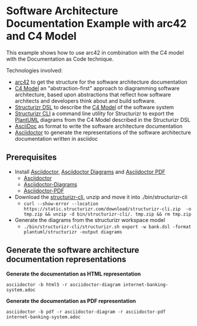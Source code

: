 # Software Architecture Documentation Example with arc42 and C4 Model
This example shows how to use arc42 in combination with the C4 model with the Documentation as Code technique.

Technologies involved:

* [arc42](https://arc42.org/) to get the structure for the software architecture documentation
* [C4 Model](https://c4model.com/) an "abstraction-first" approach to diagramming software architecture, based upon abstractions that reflect how software architects and developers think about and build software.
* [Structurizr DSL](https://structurizr.com/dsl) to describe the [C4 Model](https://c4model.com/) of the software system
* [Structurizr CLI](https://github.com/structurizr/cli) a command line utility for Structurizr to export the [PlantUML](https://plantuml.com/) diagrams from the C4 Model described in the Structurizr DSL
* [AsciiDoc](https://asciidoc.org/) as format to write the software architecture documentation
* [Asciidoctor](https://docs.asciidoctor.org/asciidoctor) to generate the representations of the software architecture documentation written in asciidoc 

## Prerequisites

* Install [Asciidoctor](https://docs.asciidoctor.org/asciidoctor), [Asciidoctor Diagrams](https://docs.asciidoctor.org/diagram-extension/latest/) and [Asciidoctor PDF](https://docs.asciidoctor.org/pdf-converter/latest/)
    * [Asciidoctor](https://docs.asciidoctor.org/asciidoctor/latest/install/)
    * [Asciidoctor-Diagrams](https://docs.asciidoctor.org/diagram-extension/latest/)
    * [Asciidoctor-PDF](https://docs.asciidoctor.org/pdf-converter/latest/install/)
* Download the [structurizr-cli](https://static.structurizr.com/download/structurizr-cli.zip), unzip and move it into ./bin/structurizr-cli
    * `curl --show-error --location https://static.structurizr.com/download/structurizr-cli.zip  -o tmp.zip && unzip -d bin/structurizr-cli/. tmp.zip && rm tmp.zip`
* Generate the diagrams from the structurizr workspace model
    * ``
    ./bin/structurizr-cli/structurizr.sh export -w bank.dsl -format plantuml/structurizr -output diagrams
    ``    

## Generate the software architecture documentation representations


**Generate the documentation as HTML representation**

``
asciidoctor -b html5 -r asciidoctor-diagram internet-banking-system.adoc
``

**Generate the documentation as PDF representation**

``
asciidoctor -b pdf -r asciidoctor-diagram -r asciidoctor-pdf  internet-banking-system.adoc
``
